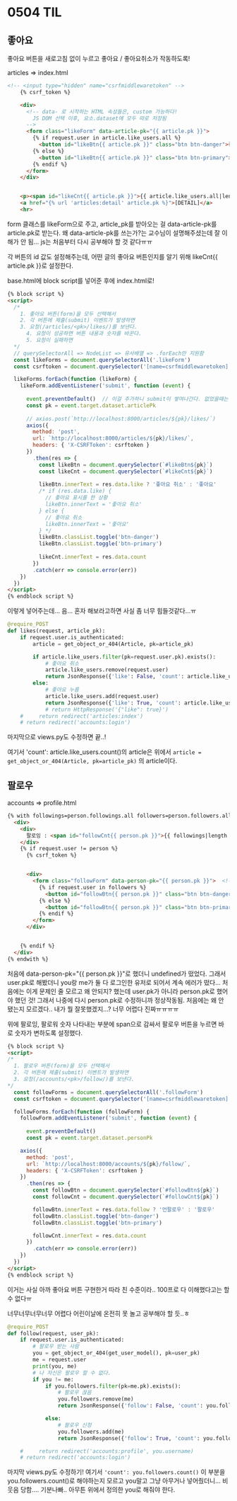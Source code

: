 # 0504 TIL

## 좋아요

좋아요 버튼을 새로고침 없이 누르고 좋아요 / 좋아요취소가 작동하도록!

articles => index.html

```html
<!-- <input type="hidden" name="csrfmiddlewaretoken" -->
    {% csrf_token %}

    <div>
      <!-- data- 로 시작하는 HTML 속성들은, custom 가능하다! 
        JS DOM 선택 이후, 요소.dataset에 모두 따로 저장됨
      -->
      <form class="likeForm" data-article-pk="{{ article.pk }}">
        {% if request.user in article.like_users.all %}
          <button id="likeBtn{{ article.pk }}" class="btn btn-danger">좋아요 취소</button>
        {% else %}
          <button id="likeBtn{{ article.pk }}" class="btn btn-primary">좋아요</button>
        {% endif %}
      </form>
    </div>


    <p><span id="likeCnt{{ article.pk }}">{{ article.like_users.all|length }}</span>명이 이 글을 좋아합니다.</p>
    <a href="{% url 'articles:detail' article.pk %}">[DETAIL]</a>
    <hr>
```

form 클래스를 likeForm으로 주고, article_pk를 받아오는 걸 data-article-pk를 article.pk로 받는다.
왜 data-article-pk를 쓰는가?는 교수님이 설명해주셨는데 잘 이해가 안 됨... js는 처음부터 다시 공부해야 할 것 같다ㅠㅠ

각 버튼의 id 값도 설정해주는데, 어떤 글의 좋아요 버튼인지를 알기 위해 likeCnt{{ article.pk }}로 설정한다.

base.html에 block script를 넣어준 후에 index.html로!

```html
{% block script %}
<script>
  /* 
    1. 좋아요 버튼(form)을 모두 선택해서
    2. 각 버튼에 제출(submit) 이벤트가 발생하면
    3. 요청(/articles/<pk>/likes/)를 보낸다.
      4. 요청이 성공하면 버튼 내용과 숫자를 바꾼다.
      5. 요청이 실패하면 
  */
  // querySelectorAll => NodeList => 유사배열 => .forEach만 지원함
  const likeForms = document.querySelectorAll('.likeForm')
  const csrftoken = document.querySelector('[name=csrfmiddlewaretoken]').value

  likeForms.forEach(function (likeForm) {
    likeForm.addEventListener('submit', function (event) {
      
      event.preventDefault()  // 이걸 추가하니 submit이 쌓여나간다. 없었을때는 submit이 잠깐 보였다가 사라졌음(개발자페이지에서 console에서)
      const pk = event.target.dataset.articlePk
      
      // axios.post(`http://localhost:8000/articles/${pk}/likes/`)
      axios({
        method: 'post', 
        url: `http://localhost:8000/articles/${pk}/likes/`,
        headers: { 'X-CSRFToken': csrftoken }
      })
        .then(res => {
          const likeBtn = document.querySelector(`#likeBtn${pk}`)
          const likeCnt = document.querySelector(`#likeCnt${pk}`)
          
          likeBtn.innerText = res.data.like ? '좋아요 취소' : '좋아요'
          /* if (res.data.like) {
            // 좋아요 표시를 한 상황
            likeBtn.innerText = '좋아요 취소'
          } else {
            // 좋아요 취소
            likeBtn.innerText = '좋아요'
          } */
          likeBtn.classList.toggle('btn-danger')
          likeBtn.classList.toggle('btn-primary')
          
          likeCnt.innerText = res.data.count
        })
        .catch(err => console.error(err))
    })
  })
</script>
{% endblock script %}
```

이렇게 넣어주는데... 음... 혼자 해보라고하면 사실 좀 너무 힘들것같다...ㅠ



```python
@require_POST
def likes(request, article_pk):
    if request.user.is_authenticated:
        article = get_object_or_404(Article, pk=article_pk)

        if article.like_users.filter(pk=request.user.pk).exists():
            # 좋아요 취소
            article.like_users.remove(request.user)
            return JsonResponse({'like': False, 'count': article.like_users.count()})
        else:
            # 좋아요 누름
            article.like_users.add(request.user)
            return JsonResponse({'like': True, 'count': article.like_users.count()})
            # return HttpResponse('{"like": true}')
    #     return redirect('articles:index')
    # return redirect('accounts:login')

```

마지막으로 views.py도 수정하면 끝..!

여기서 'count': article.like_users.count()의 article은 위에서 `article = get_object_or_404(Article, pk=article_pk)` 의 article이다. 



## 팔로우

accounts => profile.html

```html
{% with followings=person.followings.all followers=person.followers.all %}
  <div>
    <div>
      팔로잉 : <span id="followCnt{{ person.pk }}">{{ followings|length }}</span> / 팔로워 : <span id="followCnt{{ person.pk }}">{{ followers|length }}</span>
    </div>
    {% if request.user != person %}
      {% csrf_token %}


      <div>
        <form class="followForm" data-person-pk="{{ person.pk }}">  <!--person.pk로 했더니 처음에는 undefined가 떴는데 이제는 또 잘 됨...왜?-->
          {% if request.user in followers %}
            <button id="followBtn{{ person.pk }}" class="btn btn-danger">언팔로우</button>
          {% else %}
            <button id="followBtn{{ person.pk }}" class="btn btn-primary">팔로우</button>
          {% endif %}
        </form>
      </div>


    {% endif %}
  </div>
{% endwith %}
```

처음에 data-person-pk="{{ person.pk }}"로 했더니 undefined가 떴었다. 그래서 user.pk로 해봤더니 you랑 me가 둘 다 로그인한 유저로 되어서 계속 에러가 떴다... 처음에는 이게 문제인 줄 모르고 왜 안되지? 했는데 user.pk가 아니라 person.pk로 했어야 했던 것! 그래서 나중에 다시 person.pk로 수정하니까 정상작동됨. 처음에는 왜 안 됐는지 모르겠다.. 내가 뭘 잘못했겠지...? 너무 어렵다 진짜ㅠㅠㅠㅠ

위에 팔로잉, 팔로워 숫자 나타내는 부분에 span으로 감싸서 팔로우 버튼을 누르면 바로 숫자가 변하도록 설정했다.

```html
{% block script %}
<script>
/*
  1. 팔로우 버튼(form)을 모두 선택해서
  2. 각 버튼에 제출(submit) 이벤트가 발생하면
  3. 요청(/accounts/<pk>/follow/)를 보낸다.
*/
  const followForms = document.querySelectorAll('.followForm')
  const csrftoken = document.querySelector('[name=csrfmiddlewaretoken]').value

  followForms.forEach(function (followForm) {
    followForm.addEventListener('submit', function (event) {
      
      event.preventDefault()
      const pk = event.target.dataset.personPk

    axios({
      method: 'post',
      url: `http://localhost:8000/accounts/${pk}/follow/`,
      headers: { 'X-CSRFToken': csrftoken }
    })
      .then(res => {
        const followBtn = document.querySelector(`#followBtn${pk}`)
        const followCnt = document.querySelector(`#followCnt${pk}`)

        followBtn.innerText = res.data.follow ? '언팔로우' : '팔로우'
        followBtn.classList.toggle('btn-danger')
        followBtn.classList.toggle('btn-primary')

        followCnt.innerText = res.data.count
      })
        .catch(err => console.error(err))
    })
  })
</script>
{% endblock script %}
```

이거는 사실 아까 좋아요 버튼 구현한거 따라 친 수준이라.. 100프로 다 이해했다고는 할 수 없다ㅠ

너무너무너무너무 어렵다 어린이날에 온전히 못 놀고 공부해야 할 듯..ㅎ



```python
@require_POST
def follow(request, user_pk):
    if request.user.is_authenticated:
        # 팔로우 받는 사람
        you = get_object_or_404(get_user_model(), pk=user_pk)
        me = request.user
        print(you, me)
        # 나 자신은 팔로우 할 수 없다.
        if you != me:
            if you.followers.filter(pk=me.pk).exists():
                # 팔로우 끊음
                you.followers.remove(me)
                return JsonResponse({'follow': False, 'count': you.followers.count()})

            else:
                # 팔로우 신청
                you.followers.add(me)
                return JsonResponse({'follow': True, 'count': you.followers.count()})

    #     return redirect('accounts:profile', you.username)
    # return redirect('accounts:login')

```

마지막 views.py도 수정하기! 여기서 `'count': you.followers.count()` 이 부분을 you.followers.count()로 해야하는지 모르고 you말고 그냥 아무거나 넣어줬더니... 비웃음 당함.... 기분나빠.. 아무튼 위에서 정의한 you로 해줘야 한다.

